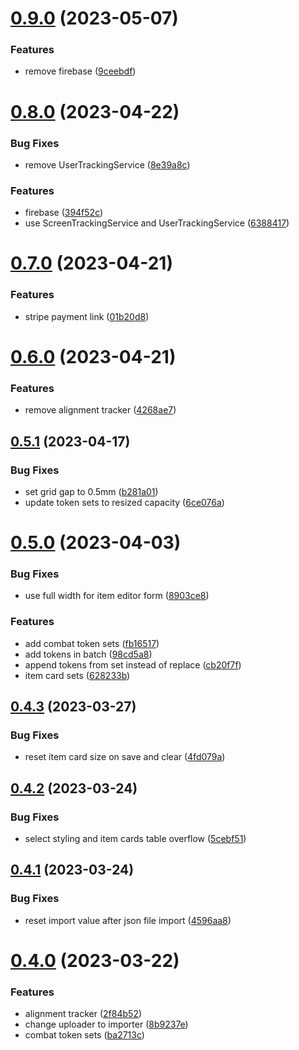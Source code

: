 # [0.9.0](https://github.com/gulfaraz/dm-workshop/compare/v0.8.0...v0.9.0) (2023-05-07)


### Features

* remove firebase ([9ceebdf](https://github.com/gulfaraz/dm-workshop/commit/9ceebdffd73d63031059f309ba0b1e81889d3e33))



# [0.8.0](https://github.com/gulfaraz/dm-workshop/compare/v0.7.0...v0.8.0) (2023-04-22)


### Bug Fixes

* remove UserTrackingService ([8e39a8c](https://github.com/gulfaraz/dm-workshop/commit/8e39a8cc310cdb28e0853e015f5525aadbf1040c))


### Features

* firebase ([394f52c](https://github.com/gulfaraz/dm-workshop/commit/394f52c0d3891fbf89c8f6674e16416e9a145275))
* use ScreenTrackingService and UserTrackingService ([6388417](https://github.com/gulfaraz/dm-workshop/commit/6388417741261649993286789ebb272c449a2058))



# [0.7.0](https://github.com/gulfaraz/dm-workshop/compare/v0.6.0...v0.7.0) (2023-04-21)


### Features

* stripe payment link ([01b20d8](https://github.com/gulfaraz/dm-workshop/commit/01b20d859a0591e96648e35bf5fe30dc65a58819))



# [0.6.0](https://github.com/gulfaraz/dm-workshop/compare/v0.5.1...v0.6.0) (2023-04-21)


### Features

* remove alignment tracker ([4268ae7](https://github.com/gulfaraz/dm-workshop/commit/4268ae76a6a55ded422e3c4bf75658b4f5a79d84))



## [0.5.1](https://github.com/gulfaraz/dm-workshop/compare/v0.5.0...v0.5.1) (2023-04-17)


### Bug Fixes

* set grid gap to 0.5mm ([b281a01](https://github.com/gulfaraz/dm-workshop/commit/b281a01d88d4e7cb0c2d1fcb9ac66b2c2a9c7fbd))
* update token sets to resized capacity ([6ce076a](https://github.com/gulfaraz/dm-workshop/commit/6ce076a2eb524ec6d435505f9fedca447d0af005))



# [0.5.0](https://github.com/gulfaraz/dm-workshop/compare/v0.4.3...v0.5.0) (2023-04-03)


### Bug Fixes

* use full width for item editor form ([8903ce8](https://github.com/gulfaraz/dm-workshop/commit/8903ce82489de768a41f749f536caea47002ef01))


### Features

* add combat token sets ([fb16517](https://github.com/gulfaraz/dm-workshop/commit/fb165177758fac0de077ce3f2d99687959626cc8))
* add tokens in batch ([98cd5a8](https://github.com/gulfaraz/dm-workshop/commit/98cd5a821ff74552549cd894b1933fd5d85db30f))
* append tokens from set instead of replace ([cb20f7f](https://github.com/gulfaraz/dm-workshop/commit/cb20f7f4fbcb8cdf720208b42cc59978cb7bee06))
* item card sets ([628233b](https://github.com/gulfaraz/dm-workshop/commit/628233b93550e3962d180592356a56eeda7874dc))



## [0.4.3](https://github.com/gulfaraz/dm-workshop/compare/v0.4.2...v0.4.3) (2023-03-27)


### Bug Fixes

* reset item card size on save and clear ([4fd079a](https://github.com/gulfaraz/dm-workshop/commit/4fd079a2b1610d9375fd306ed3705d71f7404635))



## [0.4.2](https://github.com/gulfaraz/dm-workshop/compare/v0.4.1...v0.4.2) (2023-03-24)


### Bug Fixes

* select styling and item cards table overflow ([5cebf51](https://github.com/gulfaraz/dm-workshop/commit/5cebf5181c1527bca55ca131e84109a3f3017653))



## [0.4.1](https://github.com/gulfaraz/dm-workshop/compare/v0.4.0...v0.4.1) (2023-03-24)


### Bug Fixes

* reset import value after json file import ([4596aa8](https://github.com/gulfaraz/dm-workshop/commit/4596aa8530562ffcd396cc3b6216c75ec26e54c8))



# [0.4.0](https://github.com/gulfaraz/dm-workshop/compare/v0.3.0...v0.4.0) (2023-03-22)


### Features

* alignment tracker ([2f84b52](https://github.com/gulfaraz/dm-workshop/commit/2f84b52a8456ea11d3ceba89941cf238ac789a79))
* change uploader to importer ([8b9237e](https://github.com/gulfaraz/dm-workshop/commit/8b9237ef6dfb591657dbd8706a1de53b5df1d5cd))
* combat token sets ([ba2713c](https://github.com/gulfaraz/dm-workshop/commit/ba2713c32ad82cda054e25e00ce09d54641e5131))



